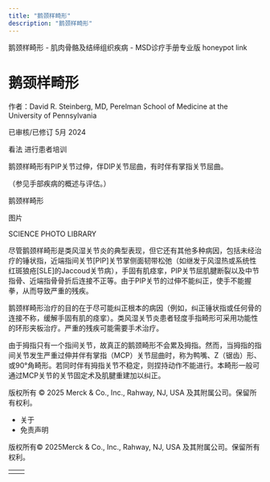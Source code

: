 ```yaml
---
title: "鹅颈样畸形"
description: "鹅颈样畸形"
---
```


﻿鹅颈样畸形 \- 肌肉骨骼及结缔组织疾病 \- MSD诊疗手册专业版 honeypot link

# 鹅颈样畸形

作者：David R. Steinberg, MD, Perelman School of Medicine at the University of Pennsylvania

已审核/已修订 5月 2024

看法 进行患者培训

鹅颈样畸形有PIP关节过伸，伴DIP关节屈曲，有时伴有掌指关节屈曲。

（参见手部疾病的概述与评估。）

鹅颈样畸形



图片

SCIENCE PHOTO LIBRARY

尽管鹅颈样畸形是类风湿关节炎的典型表现，但它还有其他多种病因，包括未经治疗的锤状指，近端指间关节\[PIP\]关节掌侧面韧带松弛（如继发于风湿热或系统性红斑狼疮\[SLE\]的Jaccoud关节病），手固有肌痉挛，PIP关节屈肌腱断裂以及中节指骨、近端指骨骨折后连接不正等。由于PIP关节的过伸不能纠正，使手不能握拳，从而导致严重的残疾。

鹅颈样畸形治疗的目的在于尽可能纠正根本的病因（例如，纠正锤状指或任何骨的连接不称，缓解手固有肌的痉挛）。类风湿关节炎患者轻度手指畸形可采用功能性的环形夹板治疗。严重的残疾可能需要手术治疗。

由于拇指只有一个指间关节，故真正的鹅颈畸形不会累及拇指。然而，当拇指的指间关节发生严重过伸并伴有掌指（MCP）关节屈曲时，称为鸭嘴、Z（锯齿）形、或90°角畸形。若同时伴有拇指关节不稳定，则捏持动作不能进行。本畸形一般可通过MCP关节的关节固定术及肌腱重建加以纠正。



版权所有 © 2025
Merck & Co., Inc., Rahway, NJ, USA 及其附属公司。保留所有权利。

- 关于
- 免责声明

版权所有© 2025Merck & Co., Inc., Rahway, NJ, USA 及其附属公司。保留所有权利。

|     |     |
| --- | --- |
|  |  |